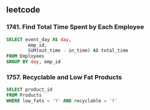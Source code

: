 ## leetcode 
### 1741. Find Total Time Spent by Each Employee
```sql
SELECT event_day AS day,
        emp_id,
        SUM(out_time - in_time) AS total_time
FROM Employees 
GROUP BY day, emp_id  
```

### 1757. Recyclable and Low Fat Products
```sql
SELECT product_id  
FROM Products 
WHERE low_fats = 'Y' AND recyclable = 'Y'
```
